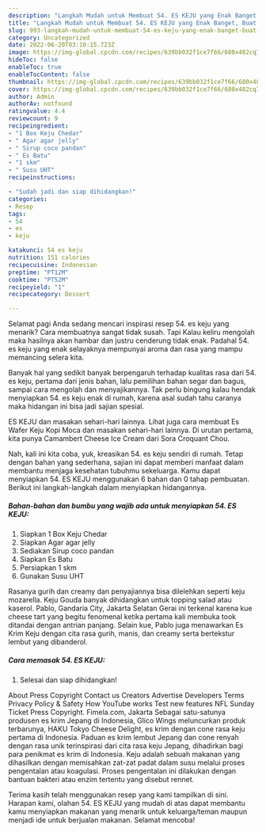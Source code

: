 ```yaml
---
description: "Langkah Mudah untuk Membuat 54. ES KEJU yang Enak Banget, Buat Buka Puasa Bikin Ngiler"
title: "Langkah Mudah untuk Membuat 54. ES KEJU yang Enak Banget, Buat Buka Puasa Bikin Ngiler"
slug: 993-langkah-mudah-untuk-membuat-54-es-keju-yang-enak-banget-buat-buka-puasa-bikin-ngiler
category: Uncategorized
date: 2022-06-20T03:10:15.723Z
image: https://img-global.cpcdn.com/recipes/639bb032f1ce7f66/680x482cq70/54-es-keju-foto-resep-utama.jpg
hideToc: false
enableToc: true
enableTocContent: false
thumbnail: https://img-global.cpcdn.com/recipes/639bb032f1ce7f66/680x482cq70/54-es-keju-foto-resep-utama.jpg
cover: https://img-global.cpcdn.com/recipes/639bb032f1ce7f66/680x482cq70/54-es-keju-foto-resep-utama.jpg
author: Admin
authorAv: notfound
ratingvalue: 4.4
reviewcount: 9
recipeingredient:
- "1 Box Keju Chedar"
- " Agar agar jelly"
- " Sirup coco pandan"
- " Es Batu"
- "1 skm"
- " Susu UHT"
recipeinstructions:

- "Sudah jadi dan siap dihidangkan!"
categories:
- Resep
tags:
- 54
- es
- keju

katakunci: 54 es keju 
nutrition: 151 calories
recipecuisine: Indonesian
preptime: "PT12M"
cooktime: "PT52M"
recipeyield: "1"
recipecategory: Dessert

---
```



Selamat pagi Anda sedang mencari inspirasi resep 54. es keju yang menarik? Cara membuatnya sangat tidak susah. Tapi Kalau keliru mengolah maka hasilnya akan hambar dan justru cenderung tidak enak. Padahal 54. es keju yang enak selayaknya mempunyai aroma dan rasa yang mampu memancing selera kita.


Banyak hal yang sedikit banyak berpengaruh terhadap kualitas rasa dari 54. es keju, pertama dari jenis bahan, lalu pemilihan bahan segar dan bagus, sampai cara mengolah dan menyajikannya. Tak perlu bingung kalau hendak menyiapkan 54. es keju enak di rumah, karena asal sudah tahu caranya maka hidangan ini bisa jadi sajian spesial.

ES KEJU dan masakan sehari-hari lainnya. Lihat juga cara membuat Es Wafer Keju Kopi Moca dan masakan sehari-hari lainnya. Di urutan pertama, kita punya Camambert Cheese Ice Cream dari Sora Croquant Chou.


Nah, kali ini kita coba, yuk, kreasikan 54. es keju sendiri di rumah. Tetap dengan bahan yang sederhana, sajian ini dapat memberi manfaat dalam membantu menjaga kesehatan tubuhmu sekeluarga. Kamu dapat menyiapkan 54. ES KEJU menggunakan 6 bahan dan 0 tahap pembuatan. Berikut ini langkah-langkah dalam menyiapkan hidangannya.

<!--inarticleads1-->

##### Bahan-bahan dan bumbu yang wajib ada untuk menyiapkan 54. ES KEJU:

1. Siapkan 1 Box Keju Chedar
1. Siapkan  Agar agar jelly
1. Sediakan  Sirup coco pandan
1. Siapkan  Es Batu
1. Persiapkan 1 skm
1. Gunakan  Susu UHT


Rasanya gurih dan creamy dan penyajiannya bisa dilelehkan seperti keju mozarella. Keju Gouda banyak dihidangkan untuk topping salad atau kaserol. Pablo, Gandaria City, Jakarta Selatan Gerai ini terkenal karena kue cheese tart yang begitu fenomenal ketika pertama kali membuka took ditandai dengan antrian panjang. Selain kue, Pablo juga menawarkan Es Krim Keju dengan cita rasa gurih, manis, dan creamy serta bertekstur lembut yang dibanderol. 

<!--inarticleads2-->

##### Cara memasak 54. ES KEJU:


1. Selesai dan siap dihidangkan!

About Press Copyright Contact us Creators Advertise Developers Terms Privacy Policy &amp; Safety How YouTube works Test new features NFL Sunday Ticket Press Copyright. Fimela.com, Jakarta Sebagai satu-satunya produsen es krim Jepang di Indonesia, Glico Wings meluncurkan produk terbarunya, HAKU Tokyo Cheese Delight, es krim dengan cone rasa keju pertama di Indonesia. Paduan es krim lembut Jepang dan cone renyah dengan rasa unik terinspirasi dari cita rasa keju Jepang, dihadirkan bagi para penikmat es krim di Indonesia. Keju adalah sebuah makanan yang dihasilkan dengan memisahkan zat-zat padat dalam susu melalui proses pengentalan atau koagulasi. Proses pengentalan ini dilakukan dengan bantuan bakteri atau enzim tertentu yang disebut rennet. 

Terima kasih telah menggunakan resep yang kami tampilkan di sini. Harapan kami, olahan 54. ES KEJU yang mudah di atas dapat membantu kamu menyiapkan makanan yang menarik untuk keluarga/teman maupun menjadi ide untuk berjualan makanan. Selamat mencoba!
